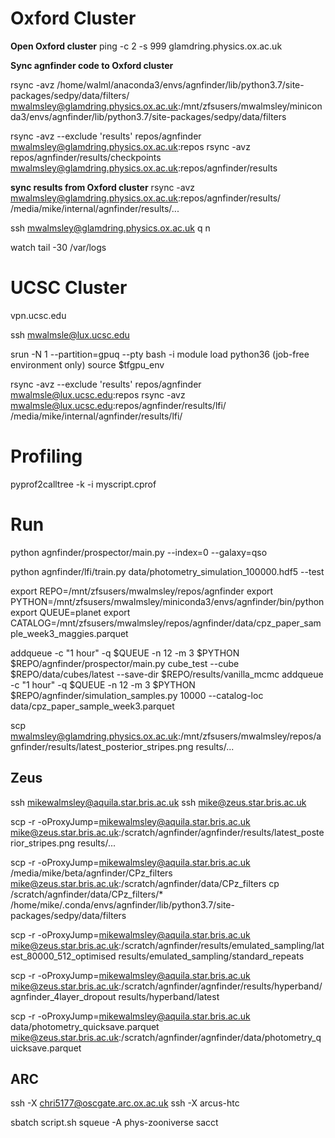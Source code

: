 
# Oxford Cluster

**Open Oxford cluster**
ping -c 2 -s 999 glamdring.physics.ox.ac.uk

**Sync agnfinder code to Oxford cluster**

rsync -avz /home/walml/anaconda3/envs/agnfinder/lib/python3.7/site-packages/sedpy/data/filters/ mwalmsley@glamdring.physics.ox.ac.uk:/mnt/zfsusers/mwalmsley/miniconda3/envs/agnfinder/lib/python3.7/site-packages/sedpy/data/filters

rsync -avz --exclude 'results' repos/agnfinder mwalmsley@glamdring.physics.ox.ac.uk:repos
rsync -avz repos/agnfinder/results/checkpoints mwalmsley@glamdring.physics.ox.ac.uk:repos/agnfinder/results


**sync results from Oxford cluster**
rsync -avz mwalmsley@glamdring.physics.ox.ac.uk:repos/agnfinder/results/ /media/mike/internal/agnfinder/results/...

ssh mwalmsley@glamdring.physics.ox.ac.uk
q
n

watch tail -30 /var/logs

# UCSC Cluster

vpn.ucsc.edu

ssh mwalmsle@lux.ucsc.edu

srun -N 1 --partition=gpuq  --pty bash -i
module load python36 (job-free environment only)
source $tfgpu_env

rsync -avz --exclude 'results' repos/agnfinder mwalmsle@lux.ucsc.edu:repos
rsync -avz mwalmsle@lux.ucsc.edu:repos/agnfinder/results/lfi/ /media/mike/internal/agnfinder/results/lfi/

# Profiling

pyprof2calltree -k -i myscript.cprof

# Run

python agnfinder/prospector/main.py --index=0 --galaxy=qso

python agnfinder/lfi/train.py data/photometry_simulation_100000.hdf5 --test

export REPO=/mnt/zfsusers/mwalmsley/repos/agnfinder
export PYTHON=/mnt/zfsusers/mwalmsley/miniconda3/envs/agnfinder/bin/python
export QUEUE=planet
export CATALOG=/mnt/zfsusers/mwalmsley/repos/agnfinder/data/cpz_paper_sample_week3_maggies.parquet

addqueue -c "1 hour" -q $QUEUE -n 12 -m 3 $PYTHON $REPO/agnfinder/prospector/main.py cube_test --cube $REPO/data/cubes/latest --save-dir $REPO/results/vanilla_mcmc
addqueue -c "1 hour" -q $QUEUE -n 12 -m 3 $PYTHON $REPO/agnfinder/simulation_samples.py 10000 --catalog-loc data/cpz_paper_sample_week3.parquet

scp mwalmsley@glamdring.physics.ox.ac.uk:/mnt/zfsusers/mwalmsley/repos/agnfinder/results/latest_posterior_stripes.png results/...

## Zeus

ssh mikewalmsley@aquila.star.bris.ac.uk
ssh mike@zeus.star.bris.ac.uk



scp -r -oProxyJump=mikewalmsley@aquila.star.bris.ac.uk mike@zeus.star.bris.ac.uk:/scratch/agnfinder/agnfinder/results/latest_posterior_stripes.png results/...

scp -r -oProxyJump=mikewalmsley@aquila.star.bris.ac.uk /media/mike/beta/agnfinder/CPz_filters mike@zeus.star.bris.ac.uk:/scratch/agnfinder/data/CPz_filters
cp /scratch/agnfinder/data/CPz_filters/* /home/mike/.conda/envs/agnfinder/lib/python3.7/site-packages/sedpy/data/filters

scp -r -oProxyJump=mikewalmsley@aquila.star.bris.ac.uk mike@zeus.star.bris.ac.uk:/scratch/agnfinder/results/emulated_sampling/latest_80000_512_optimised results/emulated_sampling/standard_repeats

scp -r -oProxyJump=mikewalmsley@aquila.star.bris.ac.uk mike@zeus.star.bris.ac.uk:/scratch/agnfinder/agnfinder/results/hyperband/agnfinder_4layer_dropout  results/hyperband/latest

scp -r -oProxyJump=mikewalmsley@aquila.star.bris.ac.uk data/photometry_quicksave.parquet mike@zeus.star.bris.ac.uk:/scratch/agnfinder/agnfinder/data/photometry_quicksave.parquet


## ARC

ssh -X chri5177@oscgate.arc.ox.ac.uk
ssh -X arcus-htc

sbatch script.sh
squeue -A phys-zooniverse
sacct